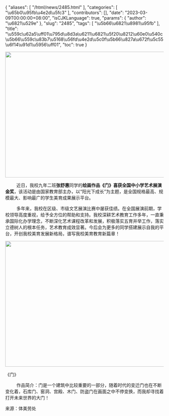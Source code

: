 {
    "aliases": [
        "/html/news/2485.html"
    ],
    "categories": [
        "\u65b0\u95fb\u4e2d\u5fc3"
    ],
    "contributors": [],
    "date": "2023-03-09T00:00:00+08:00",
    "isCJKLanguage": true,
    "params": {
        "author": "\u6821\u529e"
    },
    "slug": "2485",
    "tags": [
        "\u5b66\u6821\u8981\u95fb"
    ],
    "title": "\u559c\u62a5\uff01\u795d\u8d3a\u6211\u6821\u5f20\u8212\u60e0\u540c\u5b66\u559c\u83b7\u5168\u56fd\u4e2d\u5c0f\u5b66\u827a\u672f\u5c55\u6f14\u91d1\u5956\uff01",
    "toc": true
}


<img
    src="https://cdn.tfls.online/mirror/full/ef5c197254b2769e7d2677a7ba4e1e32171bfbd7.jpg"
    style="display:block;margin-left:auto;margin-right:auto;"
    decoding="async"
    fetchpriority="auto"
    loading="lazy"
    height="400"
    width="600"
/>




         近日，我校九年二班**张舒惠**同学的**绘画作品《门》**喜获全国中小学艺术展演**金奖**，该活动是由国家教育部主办，以“阳光下成长”为主题，是全国规格最高、规模最大、影响最广的学生美育成果展示平台。 




         多年来，我校在区级、市级文艺展演比赛中屡获佳绩。在全国展演前期，学校领导高度重视，给予全方位的帮助和支持。我校深耕艺术教育工作多年，一直秉承国际化办学理念，不断深化艺术课程改革和发展，积极落实五育并举工作，落实立德树人的根本任务，艺术教育成效显著。今后会为更多的同学搭建展示自我的平台，开创我校美育发展新格局，谱写我校美育教育新篇章！




  






<img
    src="https://cdn.tfls.online/mirror/full/471542a7457be4e9c5fb881593b5003cfb9df462.jpg"
    style="display:block;margin-left:auto;margin-right:auto;"
    decoding="async"
    fetchpriority="auto"
    loading="lazy"
    height="400"
    width="600"
/>




  





《门》




  





         作品简介：门是一个建筑中比较重要的一部分，随着时代的变迁门也在不断变化着，石库门、窑洞、宫殿、木门、防盗门在画面之中不停变换，而我却寻找着打开未来世界的大门！




  





  






  






来源：体美劳处




  



